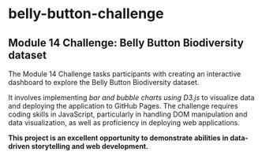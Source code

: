 # belly-button-challenge

## **Module 14 Challenge: Belly Button Biodiversity dataset**

The Module 14 Challenge tasks participants with creating an interactive dashboard to explore the Belly Button Biodiversity dataset. 

It involves implementing *bar and bubble charts using D3.js* to visualize data and deploying the application to GitHub Pages. The challenge requires coding skills in JavaScript, particularly in handling DOM manipulation and data visualization, as well as proficiency in deploying web applications.

**This project is an excellent opportunity to demonstrate abilities in data-driven storytelling and web development.**
